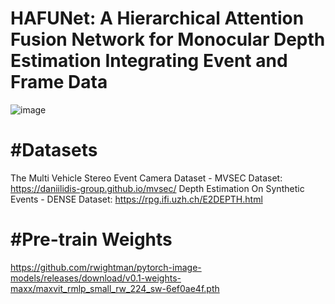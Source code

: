 HAFUNet: A Hierarchical Attention Fusion Network for Monocular Depth Estimation Integrating Event and Frame Data
==
![image](https://github.com/user-attachments/assets/0485da65-1fc0-468d-b218-d6231f08a4f8)

#Datasets
=
The Multi Vehicle Stereo Event Camera Dataset - MVSEC Dataset: https://daniilidis-group.github.io/mvsec/
Depth Estimation On Synthetic Events - DENSE Dataset: https://rpg.ifi.uzh.ch/E2DEPTH.html

#Pre-train Weights
==
https://github.com/rwightman/pytorch-image-models/releases/download/v0.1-weights-maxx/maxvit_rmlp_small_rw_224_sw-6ef0ae4f.pth


